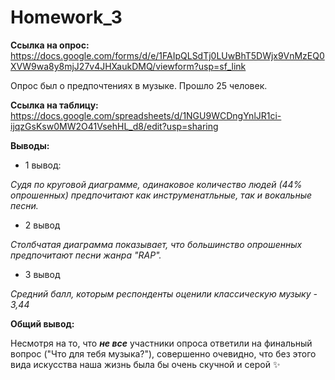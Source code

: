# Homework_3

**Ссылка на опрос:** <https://docs.google.com/forms/d/e/1FAIpQLSdTj0LUwBhT5DWjx9VnMzEQ0XVW9wa8y8mjJ27v4JHXaukDMQ/viewform?usp=sf_link>

Опрос был о предпочтениях в музыке. Прошло 25 человек. 

**Ссылка на таблицу:** <https://docs.google.com/spreadsheets/d/1NGU9WCDngYnlJR1ci-ijqzGsKsw0MW2O41VsehHL_d8/edit?usp=sharing>

**Выводы:**

+ 1 вывод:

_Судя по круговой диаграмме, одинаковое количество людей (44% опрошенных) предпочитают как инструменатльные, так и вокальные песни._

+ 2 вывод

_Столбчатая диаграмма показывает, что большинство опрошенных предпочитают песни жанра "RAP"._

+ 3 вывод

_Средний балл, которым респонденты оценили классическую музыку - 3,44_

**Общий вывод:**

Несмотря на то, что ***не все*** участники опроса ответили на финальный вопрос ("Что для тебя музыка?"), совершенно очевидно, что без этого вида искусства наша жизнь была бы очень скучной и серой :sparkles:
